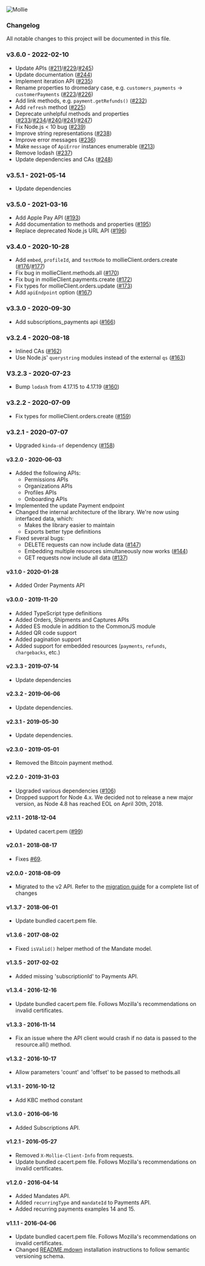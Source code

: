 ![Mollie](https://www.mollie.com/files/Mollie-Logo-Style-Small.png)

### Changelog

All notable changes to this project will be documented in this file.

### v3.6.0 - 2022-02-10

  - Update APIs ([#211](https://github.com/mollie/mollie-api-node/pull/211)/[#229](https://github.com/mollie/mollie-api-node/pull/229)/[#245](https://github.com/mollie/mollie-api-node/pull/245))
  - Update documentation ([#244](https://github.com/mollie/mollie-api-node/pull/244))
  - Implement iteration API ([#235](https://github.com/mollie/mollie-api-node/pull/235))
  - Rename properties to dromedary case, e.g. `customers_payments` → `customerPayments` ([#223](https://github.com/mollie/mollie-api-node/pull/223)/[#226](https://github.com/mollie/mollie-api-node/pull/226))
  - Add link methods, e.g. `payment.getRefunds()` ([#232](https://github.com/mollie/mollie-api-node/pull/232))
  - Add `refresh` method ([#225](https://github.com/mollie/mollie-api-node/pull/225))
  - Deprecate unhelpful methods and properties ([#233](https://github.com/mollie/mollie-api-node/pull/233)/[#234](https://github.com/mollie/mollie-api-node/pull/234)/[#240](https://github.com/mollie/mollie-api-node/pull/240)/[#241](https://github.com/mollie/mollie-api-node/pull/241)/[#247](https://github.com/mollie/mollie-api-node/pull/247))
  - Fix Node.js < 10 bug ([#239](https://github.com/mollie/mollie-api-node/pull/239))
  - Improve string representations ([#238](https://github.com/mollie/mollie-api-node/pull/238))
  - Improve error messages ([#236](https://github.com/mollie/mollie-api-node/pull/236))
  - Make `message` of `ApiError` instances enumerable ([#213](https://github.com/mollie/mollie-api-node/pull/213))
  - Remove lodash ([#237](https://github.com/mollie/mollie-api-node/pull/237))
  - Update dependencies and CAs ([#248](https://github.com/mollie/mollie-api-node/pull/248))

### v3.5.1 - 2021-05-14

  - Update dependencies

### v3.5.0 - 2021-03-16

  - Add Apple Pay API ([#193](https://github.com/mollie/mollie-api-node/pull/193))
  - Add documentation to methods and properties ([#195](https://github.com/mollie/mollie-api-node/pull/195))
  - Replace deprecated Node.js URL API ([#196](https://github.com/mollie/mollie-api-node/pull/196))

### v3.4.0 - 2020-10-28
  - Add `embed`, `profileId`, and `testMode` to mollieClient.orders.create ([#176](https://github.com/mollie/mollie-api-node/pull/176)/[#177](https://github.com/mollie/mollie-api-node/pull/177))
  - Fix bug in mollieClient.methods.all ([#170](https://github.com/mollie/mollie-api-node/pull/170))
  - Fix bug in mollieClient.payments.create ([#172](https://github.com/mollie/mollie-api-node/pull/172))
  - Fix types for mollieClient.orders.update ([#173](https://github.com/mollie/mollie-api-node/pull/173))
  - Add `apiEndpoint` option ([#167](https://github.com/mollie/mollie-api-node/pull/167))

### v3.3.0 - 2020-09-30
  - Add subscriptions_payments api ([#166](https://github.com/mollie/mollie-api-node/pull/166))

### v3.2.4 - 2020-08-18
  - Inlined CAs ([#162](https://github.com/mollie/mollie-api-node/pull/162))
  - Use Node.js' `querystring` modules instead of the external `qs` ([#163](https://github.com/mollie/mollie-api-node/pull/163))

### V3.2.3 - 2020-07-23
  - Bump `lodash` from 4.17.15 to 4.17.19 ([#160](https://github.com/mollie/mollie-api-node/pull/160))

### v3.2.2 - 2020-07-09
  - Fix types for mollieClient.orders.create ([#159](https://github.com/mollie/mollie-api-node/pull/159))

### v3.2.1 - 2020-07-07
  - Upgraded `kinda-of` dependency ([#158](https://github.com/mollie/mollie-api-node/pull/158))

#### v3.2.0 - 2020-06-03
  - Added the following APIs:
    - Permissions APIs
    - Organizations APIs
    - Profiles APIs
    - Onboarding APIs
  - Implemented the update Payment endpoint
  - Changed the internal architecture of the library. We're now using interfaced data, which:
    - Makes the library easier to maintain
    - Exports better type definitions
  - Fixed several bugs:
    - DELETE requests can now include data ([#147](https://github.com/mollie/mollie-api-node/issues/147))
    - Embedding multiple resources simultaneously now works ([#144](https://github.com/mollie/mollie-api-node/issues/144))
    - GET requests now include all data ([#137](https://github.com/mollie/mollie-api-node/issues/137))

#### v3.1.0 - 2020-01-28
  - Added Order Payments API

#### v3.0.0 - 2019-11-20
  - Added TypeScript type definitions
  - Added Orders, Shipments and Captures APIs
  - Added ES module in addition to the CommonJS module
  - Added QR code support
  - Added pagination support
  - Added support for embedded resources (`payments`, `refunds`, `chargebacks`, etc.)

#### v2.3.3 - 2019-07-14
  - Update dependencies

#### v2.3.2 - 2019-06-06
  - Update dependencies.

#### v2.3.1 - 2019-05-30
  - Update dependencies.

#### v2.3.0 - 2019-05-01
  - Removed the Bitcoin payment method.

#### v2.2.0 - 2019-31-03
  - Upgraded various dependencies ([#106](https://github.com/mollie/mollie-api-node/pull/106))
  - Dropped support for Node 4.x. We decided not to release a new major version, as Node 4.8 has reached EOL on April 30th, 2018.

#### v2.1.1 - 2018-12-04
  - Updated cacert.pem ([#99](https://github.com/mollie/mollie-api-node/pull/99))

#### v2.0.1 - 2018-08-17
  - Fixes [#69](https://github.com/mollie/mollie-api-node/issues/69).

#### v2.0.0 - 2018-08-09
  - Migrated to the v2 API. Refer to the [migration guide](https://docs.mollie.com/migrating-v1-to-v2) for a complete list of changes

#### v1.3.7 - 2018-06-01
  - Update bundled cacert.pem file.

#### v1.3.6 - 2017-08-02
  - Fixed `isValid()` helper method of the Mandate model.

#### v1.3.5 - 2017-02-02
  - Added missing 'subscriptionId' to Payments API.

#### v1.3.4 - 2016-12-16
  - Update bundled cacert.pem file. Follows Mozilla's recommendations on invalid certificates.

#### v1.3.3 - 2016-11-14
  - Fix an issue where the API client would crash if no data is passed to the resource.all() method.

#### v1.3.2 - 2016-10-17
  - Allow parameters 'count' and 'offset' to be passed to methods.all

#### v1.3.1 - 2016-10-12
  - Add KBC method constant

#### v1.3.0 - 2016-06-16
  - Added Subscriptions API.

#### v1.2.1 - 2016-05-27
  - Removed `X-Mollie-Client-Info` from requests.
  - Update bundled cacert.pem file. Follows Mozilla's recommendations on invalid certificates.

#### v1.2.0 - 2016-04-14
  - Added Mandates API.
  - Added `recurringType` and `mandateId` to Payments API.
  - Added recurring payments examples 14 and 15.

#### v1.1.1 - 2016-04-06
  - Update bundled cacert.pem file. Follows Mozilla's recommendations on invalid certificates.
  - Changed [README.mdown](README.mdown) installation instructions to follow semantic versioning schema.
